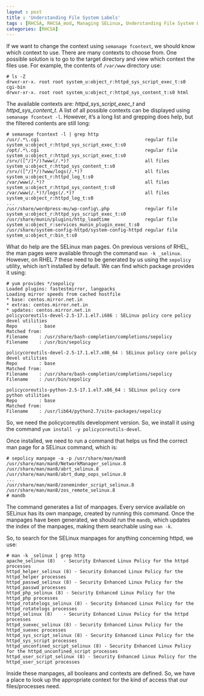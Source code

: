 ```yaml
---
layout : post
title : 'Understanding File System Labels'
tags : [RHCSA, RHCSA_mod, Managing SELinux, Understanding File System Labels]
categories: [RHCSA]
---
```



If we want to change the context using `semanage fcontext`, we should
know which context to use. There are many contexts to choose from. One
possible solution is to go to the target directory and view which
context the files use. For example, the contents of `/var/www` directory
use:

``` console
# ls -Z
drwxr-xr-x. root root system_u:object_r:httpd_sys_script_exec_t:s0 cgi-bin
drwxr-xr-x. root root system_u:object_r:httpd_sys_content_t:s0 html
```

The available contexts are: *httpd\_sys\_script\_exec\_t* and
*httpd\_sys\_content\_t*. A list of all possible contexts can be
displayed using `semanage fcontext -l`. However, it’s a long list and
grepping does help, but the filtered contents are still long:

``` console
# semanage fcontext -l | grep http
/usr/.*\.cgi                                       regular file       system_u:object_r:httpd_sys_script_exec_t:s0
/opt/.*\.cgi                                       regular file       system_u:object_r:httpd_sys_script_exec_t:s0
/srv/([^/]*/)?www(/.*)?                            all files          system_u:object_r:httpd_sys_content_t:s0
/srv/([^/]*/)?www/logs(/.*)?                       all files          system_u:object_r:httpd_log_t:s0
/var/www(/.*)?                                     all files          system_u:object_r:httpd_sys_content_t:s0
/var/www(/.*)?/logs(/.*)?                          all files          system_u:object_r:httpd_log_t:s0
...
/usr/share/wordpress-mu/wp-config\.php             regular file       system_u:object_r:httpd_sys_script_exec_t:s0
/usr/share/munin/plugins/http_loadtime             regular file       system_u:object_r:services_munin_plugin_exec_t:s0
/usr/share/system-config-httpd/system-config-httpd regular file       system_u:object_r:bin_t:s0
```

What do help are the SELinux man pages. On previous versions of RHEL,
the man pages were available through the command `man -k _selinux`.
However, on RHEL 7 these need to be generated by us using the `sepolicy`
utility, which isn’t installed by default. We can find which package
provides it using:

``` console
# yum provides */sepolicy
Loaded plugins: fastestmirror, langpacks
Loading mirror speeds from cached hostfile
* base: centos.mirror.net.in
* extras: centos.mirror.net.in
* updates: centos.mirror.net.in
policycoreutils-devel-2.5-17.1.el7.i686 : SELinux policy core policy devel utilities
Repo        : base
Matched from:
Filename    : /usr/share/bash-completion/completions/sepolicy
Filename    : /usr/bin/sepolicy

policycoreutils-devel-2.5-17.1.el7.x86_64 : SELinux policy core policy devel utilities
Repo        : base
Matched from:
Filename    : /usr/share/bash-completion/completions/sepolicy
Filename    : /usr/bin/sepolicy

policycoreutils-python-2.5-17.1.el7.x86_64 : SELinux policy core python utilities
Repo        : base
Matched from:
Filename    : /usr/lib64/python2.7/site-packages/sepolicy
```

So, we need the policycoreutils development version. So, we install it
using the command `yum install -y policycoreutils-devel`.

Once installed, we need to run a command that helps us find the correct
man page for a SELinux command, which is:

``` console
# sepolicy manpage -a -p /usr/share/man/man8
/usr/share/man/man8/NetworkManager_selinux.8
/usr/share/man/man8/abrt_selinux.8
/usr/share/man/man8/abrt_dump_oops_selinux.8
...
/usr/share/man/man8/zoneminder_script_selinux.8
/usr/share/man/man8/zos_remote_selinux.8
# mandb
```

The command generates a list of manpages. Every service available on
SELinux has its own manpage, created by running this command. Once the
manpages have been generated, we should run the `mandb`, which updates
the index of the manpages, making them searchable using `man -k`.

So, to search for the SELinux manpages for anything concerning httpd, we
use:

``` console
# man -k _selinux | grep http
apache_selinux (8)   - Security Enhanced Linux Policy for the httpd processes
httpd_helper_selinux (8) - Security Enhanced Linux Policy for the httpd_helper processes
httpd_passwd_selinux (8) - Security Enhanced Linux Policy for the httpd_passwd processes
httpd_php_selinux (8) - Security Enhanced Linux Policy for the httpd_php processes
httpd_rotatelogs_selinux (8) - Security Enhanced Linux Policy for the httpd_rotatelogs processes
httpd_selinux (8)    - Security Enhanced Linux Policy for the httpd processes
httpd_suexec_selinux (8) - Security Enhanced Linux Policy for the httpd_suexec processes
httpd_sys_script_selinux (8) - Security Enhanced Linux Policy for the httpd_sys_script processes
httpd_unconfined_script_selinux (8) - Security Enhanced Linux Policy for the httpd_unconfined_script processes
httpd_user_script_selinux (8) - Security Enhanced Linux Policy for the httpd_user_script processes
```

Inside these manpages, all booleans and contexts are defined. So, we
have a place to look up the appropriate context for the kind of access
that our files/processes need.
